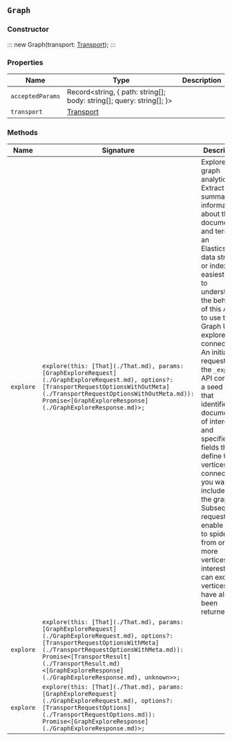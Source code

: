 ## `Graph`

### Constructor

:::
new Graph(transport: [Transport](./Transport.md));
:::

### Properties

| Name | Type | Description |
| - | - | - |
| `acceptedParams` | Record<string, { path: string[]; body: string[]; query: string[]; }> | &nbsp; |
| `transport` | [Transport](./Transport.md) | &nbsp; |

### Methods

| Name | Signature | Description |
| - | - | - |
| `explore` | `explore(this: [That](./That.md), params: [GraphExploreRequest](./GraphExploreRequest.md), options?: [TransportRequestOptionsWithOutMeta](./TransportRequestOptionsWithOutMeta.md)): Promise<[GraphExploreResponse](./GraphExploreResponse.md)>;` | Explore graph analytics. Extract and summarize information about the documents and terms in an Elasticsearch data stream or index. The easiest way to understand the behavior of this API is to use the Graph UI to explore connections. An initial request to the `_explore` API contains a seed query that identifies the documents of interest and specifies the fields that define the vertices and connections you want to include in the graph. Subsequent requests enable you to spider out from one more vertices of interest. You can exclude vertices that have already been returned. |
| `explore` | `explore(this: [That](./That.md), params: [GraphExploreRequest](./GraphExploreRequest.md), options?: [TransportRequestOptionsWithMeta](./TransportRequestOptionsWithMeta.md)): Promise<[TransportResult](./TransportResult.md)<[GraphExploreResponse](./GraphExploreResponse.md), unknown>>;` | &nbsp; |
| `explore` | `explore(this: [That](./That.md), params: [GraphExploreRequest](./GraphExploreRequest.md), options?: [TransportRequestOptions](./TransportRequestOptions.md)): Promise<[GraphExploreResponse](./GraphExploreResponse.md)>;` | &nbsp; |
